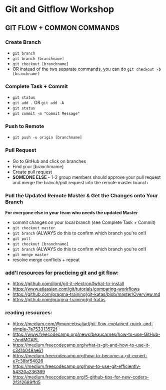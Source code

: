 # Git and Gitflow Workshop
<!-- Created by [Alyssa Graham](https://github.com/agraham0925) and [Marie Trull](https://github.com/marietrull) to help web development students practice the gitflow process in a team setting. -->

<!-- ## FIRST TASK
* person1 - in index.html on line 8, add input field with button that will update the page to display members of your group. Make a commit.
* person2 - in index.html on line 8, add an h1 that says "This is Gitflow Practice" Make a commit.
* person3 - in index.html on line 8, add a ul tag list of types of dogs.


## SECOND TASK
* person1 - in index.html, add a p tag with some text of your choice.
* person2 - in index.html, add an h2 tag with the text "Group Mates". add an ul tag with all the names of the people in your group.
* person3 - in index.html, add a ul with a list of movie titles.
-->

## GIT FLOW + COMMON COMMANDS
### Create Branch
* `git branch`
* `git branch [branchname]`
* `git checkout [branchname]`
* OR instead of the two separate commands, you can do `git checkout -b [branchname]`

### Complete Task + Commit 
* `git status`
* `git add .` OR `git add -A`
* `git status`
* `git commit -m "Commit Message"`

### Push to Remote
* `git push -u origin [branchname]`

### Pull Request
* Go to GitHub and click on branches
* Find your [branchmame] 
* Create pull request
* **SOMEONE ELSE** - 1-2 group members should approve your pull request and merge the branch/pull request into the remote master branch

### Pull the Updated Remote Master & Get the Changes onto Your Branch
**For everyone else in your team who needs the updated Master** 
* commit changes on your local branch (see Complete Task + Commit)
* `git checkout master`
* `git branch` (ALWAYS do this to confirm which branch you're on!)
* `git pull`
* `git checkout [branchname]`
* `git branch` (ALWAYS do this to confirm which branch you're on!)
* `git merge master`
* resolve merge conflicts + repeat

### add'l resources for practicing git and git flow:
* https://github.com/jlord/git-it-electron#what-to-install
* https://www.atlassian.com/git/tutorials/comparing-workflows
* https://github.com/praqma-training/git-katas/blob/master/Overview.md
* https://github.com/praqma-training/git-katas

### reading resources:
* https://medium.com/@muneebsajjad/git-flow-explained-quick-and-simple-7a753313572f
* https://www.freecodecamp.org/news/beaucarnes/how-to-use-GitHub--7mdMGAPL
* https://medium.freecodecamp.org/what-is-git-and-how-to-use-it-c341b049ae61
* https://medium.freecodecamp.org/how-to-become-a-git-expert-e7c38bf54826
* https://medium.freecodecamp.org/how-to-use-git-efficiently-54320a236369
* https://medium.freecodecamp.org/5-github-tips-for-new-coders-2f312689ffd5 
